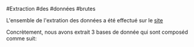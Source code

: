 #Extraction #des #données #brutes

L'ensemble de l'extration des données a été effectué sur le [site](https://openflights.org/data.html)

Concrètement, nous avons extrait 3 bases de donnée qui sont composéd  comme suit:
